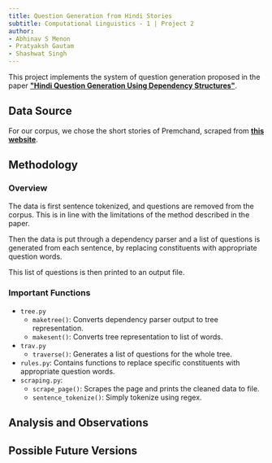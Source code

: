 ```yaml
---
title: Question Generation from Hindi Stories
subtitle: Computational Linguistics - 1 | Project 2
author:
- Abhinav S Menon
- Pratyaksh Gautam
- Shashwat Singh
---
```


This project implements the system of question generation proposed in the paper
[__"Hindi Question Generation Using Dependency Structures"__](https://arxiv.org/pdf/1906.08570.pdf).

## Data Source
For our corpus, we chose the short stories of Premchand, scraped from
[__this website__](http://premchand.co.in/stories/).

## Methodology
### Overview
The data is first sentence tokenized, and questions are removed from the corpus.
This is in line with the limitations of the method described in the paper.

Then the data is put through a dependency parser and a list of questions
is generated from each sentence, by replacing constituents with appropriate
question words.

This list of questions is then printed to an output file.

### Important Functions

- `tree.py`
  - `maketree()`: Converts dependency parser output to tree representation.
  - `makesent()`: Converts tree representation to list of words.
- `trav.py`
  - `traverse()`: Generates a list of questions for the whole tree.
- `rules.py`: Contains functions to replace specific constituents with appropriate question words.
- `scraping.py`:
  - `scrape_page()`: Scrapes the page and prints the cleaned data to file.
  - `sentence_tokenize()`: Simply tokenize using regex.

## Analysis and Observations
## Possible Future Versions
